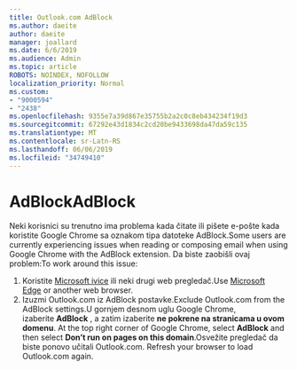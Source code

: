 ```yaml
---
title: Outlook.com AdBlock
ms.author: daeite
author: daeite
manager: joallard
ms.date: 6/6/2019
ms.audience: Admin
ms.topic: article
ROBOTS: NOINDEX, NOFOLLOW
localization_priority: Normal
ms.custom:
- "9000594"
- "2438"
ms.openlocfilehash: 9355e7a39d867e35755b2a2c0c8eb434234f19d3
ms.sourcegitcommit: 67292e43d1834c2cd20be9433698da47da59c135
ms.translationtype: MT
ms.contentlocale: sr-Latn-RS
ms.lasthandoff: 06/06/2019
ms.locfileid: "34749410"
---
```

# <a name="adblock"></a><span data-ttu-id="87888-102">AdBlock</span><span class="sxs-lookup"><span data-stu-id="87888-102">AdBlock</span></span>

<span data-ttu-id="87888-103">Neki korisnici su trenutno ima problema kada čitate ili pišete e-pošte kada koristite Google Chrome sa oznakom tipa datoteke AdBlock.</span><span class="sxs-lookup"><span data-stu-id="87888-103">Some users are currently experiencing issues when reading or composing email when using Google Chrome with the AdBlock extension.</span></span> <span data-ttu-id="87888-104">Da biste zaobišli ovaj problem:</span><span class="sxs-lookup"><span data-stu-id="87888-104">To work around this issue:</span></span>

1. <span data-ttu-id="87888-105">Koristite [Microsoft ivice](https://www.microsoft.com/windows/microsoft-edge) ili neki drugi web pregledač.</span><span class="sxs-lookup"><span data-stu-id="87888-105">Use [Microsoft Edge](https://www.microsoft.com/windows/microsoft-edge) or another web browser.</span></span>
1. <span data-ttu-id="87888-106">Izuzmi Outlook.com iz AdBlock postavke.</span><span class="sxs-lookup"><span data-stu-id="87888-106">Exclude Outlook.com from the AdBlock settings.</span></span><span data-ttu-id="87888-107">U gornjem desnom uglu Google Chrome, izaberite **AdBlock** , a zatim izaberite **ne pokrene na stranicama u ovom domenu**.</span><span class="sxs-lookup"><span data-stu-id="87888-107"> At the top right corner of Google Chrome, select **AdBlock** and then select **Don’t run on pages on this domain**.</span></span><span data-ttu-id="87888-108">Osvežite pregledač da biste ponovo učitali Outlook.com.</span><span class="sxs-lookup"><span data-stu-id="87888-108"> Refresh your browser to load Outlook.com again.</span></span>